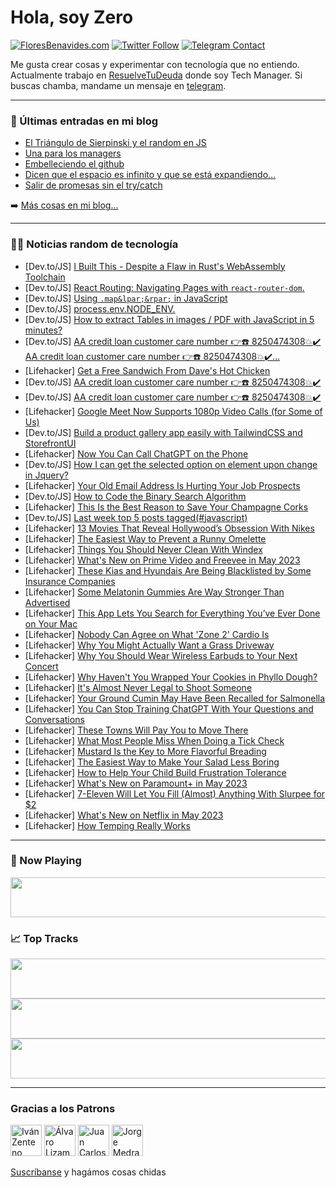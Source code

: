# Hola, soy Zero

[![FloresBenavides.com](https://img.shields.io/website?down_message=oops&label=MiBlog&style=for-the-badge&up_message=online&url=https%3A%2F%2Ffloresbenavides.com)](https://floresbenavides.com) [![Twitter Follow](https://img.shields.io/twitter/follow/ZeroDragon?color=%231DA1F2&label=Follow&logo=twitter&logoColor=ffffff&style=for-the-badge)](https://twitter.com/zerodragon) [![Telegram Contact](https://img.shields.io/badge/escr%C3%ADbeme-ZeroDragon-%2326A5E4?style=for-the-badge&logo=telegram)](https://t.me/zerodragon)

Me gusta crear cosas y experimentar con tecnología que no entiendo.
Actualmente trabajo en [ResuelveTuDeuda](http://github.com/resuelve) donde soy Tech Manager.
Si buscas chamba, mandame un mensaje en [telegram](https://t.me/zerodragon).

---

### 📕 Últimas entradas en mi blog
<!-- BLOG-POST-LIST:START -->
- [El Triángulo de Sierpinski y el random en JS](https://floresbenavides.com/el-triangulo-de-sierpinski-y-el-random-en-js/)
- [Una para los managers](https://floresbenavides.com/una-para-los-managers/)
- [Embelleciendo el github](https://floresbenavides.com/embelleciendo-el-github/)
- [Dicen que el espacio es infinito y que se está expandiendo…](https://floresbenavides.com/dicen-que-el-espacio-es-infinito-y-que-se-esta-expandiendo/)
- [Salir de promesas sin el try/catch](https://floresbenavides.com/salir-de-promesas-sin-el-try-catch/)
<!-- BLOG-POST-LIST:END -->

➡️ [Más cosas en mi blog...](https://floresbenavides.com)

---

### 👨‍💻 Noticias random de tecnología
<!-- TECH-POSTS:START -->
- [Dev.to/JS] [I Built This - Despite a Flaw in Rust&#39;s WebAssembly Toolchain](https://dev.to/speratus/i-built-this-despite-a-flaw-in-rusts-webassembly-toolchain-38p2)
- [Dev.to/JS] [React Routing: Navigating Pages with `react-router-dom`.](https://dev.to/ghostaram/react-routing-navigating-pages-with-react-router-dom-3o3p)
- [Dev.to/JS] [Using `.map&lpar;&rpar;` in JavaScript](https://dev.to/drwomble/using-map-in-javascript-499)
- [Dev.to/JS] [process.env.NODE_ENV.](https://dev.to/shaharyarternion/processenvnodeenv-1ni0)
- [Dev.to/JS] [How to extract Tables in images / PDF with JavaScript in 5 minutes?](https://dev.to/edenai/how-to-extract-tables-in-images-pdf-with-javascript-in-5-minutes-3094)
- [Dev.to/JS] [AA credit loan customer care number 👉☎️ 8250474308💥✔️ AA credit loan customer care number 👉☎️ 8250474308💥✔️...](https://dev.to/fatkumar/aa-credit-loan-customer-care-number-8250474308-aa-credit-loan-customer-care-number-8250474308-22n9)
- [Lifehacker] [Get a Free Sandwich From Dave&#39;s Hot Chicken](https://lifehacker.com/get-a-free-sandwich-from-daves-hot-chicken-1850384214)
- [Dev.to/JS] [AA credit loan customer care number 👉☎️ 8250474308💥✔️](https://dev.to/fatkumar/aa-credit-loan-customer-care-number-8250474308-3mc)
- [Dev.to/JS] [AA credit loan customer care number 👉☎️ 8250474308💥✔️](https://dev.to/fatkumar/aa-credit-loan-customer-care-number-8250474308-3c0c)
- [Lifehacker] [Google Meet Now Supports 1080p Video Calls &lpar;for Some of Us&rpar;](https://lifehacker.com/google-meet-now-supports-1080p-video-calls-for-some-of-1850383447)
- [Dev.to/JS] [Build a product gallery app easily with TailwindCSS and StorefrontUI](https://dev.to/mayashavin/build-a-product-gallery-app-easily-with-tailwindcss-and-storefrontui-3j75)
- [Lifehacker] [Now You Can Call ChatGPT on the Phone](https://lifehacker.com/now-you-can-call-chatgpt-on-the-phone-1850379770)
- [Dev.to/JS] [How I can get the selected option on element upon change in Jquery?](https://dev.to/pcmagas/how-i-can-get-the-selected-option-on-element-upon-change-in-jquery-19ng)
- [Lifehacker] [Your Old Email Address Is Hurting Your Job Prospects](https://lifehacker.com/your-old-email-address-is-hurting-your-job-prospects-1850348243)
- [Dev.to/JS] [How to Code the Binary Search Algorithm](https://dev.to/nielsenjared/how-to-code-the-binary-search-algorithm-12e0)
- [Lifehacker] [This Is the Best Reason to Save Your Champagne Corks](https://lifehacker.com/this-is-the-best-reason-to-save-your-champagne-corks-1850339119)
- [Dev.to/JS] [Last week top 5 posts tagged&lpar;#javascript&rpar;](https://dev.to/c4r4x35/last-week-top-5-posts-taggedjavascript-1bd9)
- [Lifehacker] [13 Movies That Reveal Hollywood’s Obsession With Nikes](https://lifehacker.com/13-movies-that-made-the-world-fall-in-love-with-nikes-1850374580)
- [Lifehacker] [The Easiest Way to Prevent a Runny Omelette](https://lifehacker.com/the-easiest-way-to-prevent-a-runny-omelette-1850382914)
- [Lifehacker] [Things You Should Never Clean With Windex](https://lifehacker.com/things-you-should-never-clean-with-windex-1850382510)
- [Lifehacker] [What&#39;s New on Prime Video and Freevee in May 2023](https://lifehacker.com/whats-new-on-prime-video-and-freevee-in-may-2023-1850383975)
- [Lifehacker] [These Kias and Hyundais Are Being Blacklisted by Some Insurance Companies](https://lifehacker.com/these-kias-and-hyundais-are-being-blacklisted-by-some-i-1850383633)
- [Lifehacker] [Some Melatonin Gummies Are Way Stronger Than Advertised](https://lifehacker.com/some-melatonin-gummies-are-way-stronger-than-advertised-1850383023)
- [Lifehacker] [This App Lets You Search for Everything You’ve Ever Done on Your Mac](https://lifehacker.com/this-app-lets-you-search-for-everything-you-ve-ever-don-1850381648)
- [Lifehacker] [Nobody Can Agree on What &#39;Zone 2&#39; Cardio Is](https://lifehacker.com/nobody-can-agree-on-what-zone-2-cardio-is-1850379968)
- [Lifehacker] [Why You Might Actually Want a Grass Driveway](https://lifehacker.com/why-you-might-actually-want-a-grass-driveway-1850381480)
- [Lifehacker] [Why You Should Wear Wireless Earbuds to Your Next Concert](https://lifehacker.com/why-you-should-wear-wireless-earbuds-to-your-next-conce-1850381535)
- [Lifehacker] [Why Haven&#39;t You Wrapped Your Cookies in Phyllo Dough?](https://lifehacker.com/why-havent-you-wrapped-your-cookies-in-phyllo-dough-1850382391)
- [Lifehacker] [It&#39;s Almost Never Legal to Shoot Someone](https://lifehacker.com/when-can-you-legally-shoot-someone-on-your-property-1850380021)
- [Lifehacker] [Your Ground Cumin May Have Been Recalled for Salmonella](https://lifehacker.com/your-ground-cumin-may-have-been-recalled-for-salmonella-1850379635)
- [Lifehacker] [You Can Stop Training ChatGPT With Your Questions and Conversations](https://lifehacker.com/you-can-stop-training-chatgpt-with-your-questions-and-c-1850378821)
- [Lifehacker] [These Towns Will Pay You to Move There](https://lifehacker.com/these-towns-will-pay-you-to-move-there-1850378065)
- [Lifehacker] [What Most People Miss When Doing a Tick Check](https://lifehacker.com/what-most-people-miss-when-doing-a-tick-check-1850377780)
- [Lifehacker] [Mustard Is the Key to More Flavorful Breading](https://lifehacker.com/mustard-is-the-key-to-more-flavorful-breading-1850351057)
- [Lifehacker] [The Easiest Way to Make Your Salad Less Boring](https://lifehacker.com/the-easiest-way-to-make-your-salad-less-boring-1850377567)
- [Lifehacker] [How to Help Your Child Build Frustration Tolerance](https://lifehacker.com/how-to-help-your-child-build-frustration-tolerance-1850378876)
- [Lifehacker] [What&#39;s New on Paramount+ in May 2023](https://lifehacker.com/whats-new-on-paramount-in-may-2023-1850379544)
- [Lifehacker] [7-Eleven Will Let You Fill &lpar;Almost&rpar; Anything With Slurpee for $2](https://lifehacker.com/7-eleven-will-let-you-fill-almost-anything-with-slurp-1850379239)
- [Lifehacker] [What&#39;s New on Netflix in May 2023](https://lifehacker.com/whats-new-on-netflix-in-may-2023-1850378655)
- [Lifehacker] [How Temping Really Works](https://lifehacker.com/how-temping-really-works-1850373531)<!-- TECH-POSTS:END -->

---

### 🎵 Now Playing
<a href="https://spotify-now-playing-dun.vercel.app/now-playing?open"><img src="https://spotify-now-playing-dun.vercel.app/now-playing" width="540" height="64"></a>

### 📈 Top Tracks
<a href="https://spotify-now-playing-dun.vercel.app/top-tracks?i=1&open"><img src="https://spotify-now-playing-dun.vercel.app/top-tracks?i=1" width="540" height="64"></a>
<a href="https://spotify-now-playing-dun.vercel.app/top-tracks?i=2&open"><img src="https://spotify-now-playing-dun.vercel.app/top-tracks?i=2" width="540" height="64"></a>
<a href="https://spotify-now-playing-dun.vercel.app/top-tracks?i=3&open"><img src="https://spotify-now-playing-dun.vercel.app/top-tracks?i=3" width="540" height="64"></a>

---

### Gracias a los Patrons
[<img src="https://avatars.githubusercontent.com/u/243380?v=4" alt="Iván Zenteno" width="50px">](https://github.com/k001) [<img src="https://avatars.githubusercontent.com/u/19955639?v=4" alt="Álvaro Lizama" width="50px">](https://github.com/alvarolizama) [<img src="https://avatars.githubusercontent.com/u/2718753?v=4" alt="Juan Carlos Ruiz" width="50px">](https://github.com/JuanCrg90) [<img src="https://avatars.githubusercontent.com/u/37025?v=4" alt="Jorge Medrano" width="50px">](https://github.com/h1pp1e) 

[Suscríbanse](https://www.patreon.com/zerodragon) y hagámos cosas chidas
